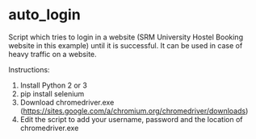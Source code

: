 # auto_login
Script which tries to login in a website (SRM University Hostel Booking website in this example)  until it is successful. It can be used in case of heavy traffic on a website.    

Instructions:
  1) Install Python 2 or 3
  2) pip install selenium
  3) Download chromedriver.exe (https://sites.google.com/a/chromium.org/chromedriver/downloads)
  4) Edit the script to add your username, password and the location of chromedriver.exe
